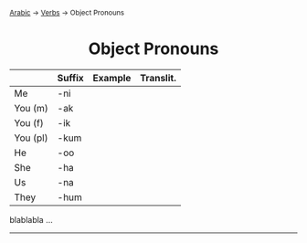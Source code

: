 <span style="font-size:12px;">[Arabic](01_Arabic.md) -> [Verbs](Verbs.md) -> Object Pronouns</span>
<h1 style="text-align:center">Object Pronouns</h1>


|          | Suffix | Example | Translit. |
| -------- | ------ | ------- | --------- |
| Me       | -ni    |         |           |
| You (m)  | -ak    |         |           |
| You (f)  | -ik    |         |           |
| You (pl) | -kum   |         |           |
| He       | -oo    |         |           |
| She      | -ha    |         |           |
| Us       | -na    |         |           |
| They     | -hum   |         |           |

blablabla ...

<hr>
